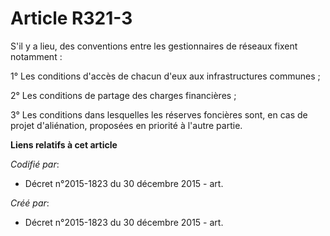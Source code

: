 # Article R321-3

S'il y a lieu, des conventions entre les gestionnaires de réseaux fixent notamment :

1° Les conditions d'accès de chacun d'eux aux infrastructures communes ;

2° Les conditions de partage des charges financières ;

3° Les conditions dans lesquelles les réserves foncières sont, en cas de projet d'aliénation, proposées en priorité à l'autre
partie.

**Liens relatifs à cet article**

_Codifié par_:

  - Décret n°2015-1823 du 30 décembre 2015 - art.

_Créé par_:

  - Décret n°2015-1823 du 30 décembre 2015 - art.
